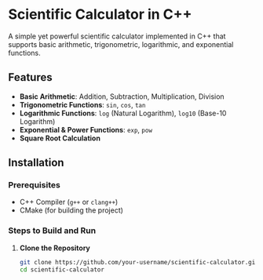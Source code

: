 # Scientific Calculator in C++

A simple yet powerful scientific calculator implemented in C++ that supports basic arithmetic, trigonometric, logarithmic, and exponential functions.

## Features
- **Basic Arithmetic**: Addition, Subtraction, Multiplication, Division
- **Trigonometric Functions**: `sin`, `cos`, `tan`
- **Logarithmic Functions**: `log` (Natural Logarithm), `log10` (Base-10 Logarithm)
- **Exponential & Power Functions**: `exp`, `pow`
- **Square Root Calculation**

## Installation

### Prerequisites
- C++ Compiler (`g++` or `clang++`)
- CMake (for building the project)

### Steps to Build and Run

1. **Clone the Repository**
   ```sh
   git clone https://github.com/your-username/scientific-calculator.git
   cd scientific-calculator
